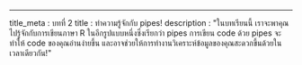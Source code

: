 ---
title_meta  : บทที่ 2
title       : ทำความรู้จักกับ pipes!
description : "ในบทเรียนนี้ เราจะพาคุณไปรู้จักกับการเขียนภาษา R ในอีกรูปแบบหนึ่งซึ่งเรียกว่า pipes การเขียน code ด้วย pipes จะทำให้ code ของคุณอ่านง่ายขึ้น และอาจช่วยให้การทำงานวิเคราะห์ข้อมูลของคุณสะดวกขึ้นด้วยในเวลาเดียวกัน!"
